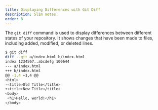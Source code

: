 ```yaml
---
title: Displaying Differences with Git Diff
description: Slim notes.
order: 8
---
```


The `git diff` command is used to display differences between different states of your repository. It shows changes that have been made to files, including added, modified, or deleted lines.

```bash
$ git diff
diff --git a/index.html b/index.html
index 1234567..abcdefg 100644
--- a/index.html
+++ b/index.html
@@ -1,4 +1,4 @@
<html>
-<title>Old Title</title>
+<title>New Title</title>
<body>
 <h1>Hello, world!</h1>
</body>
```
